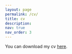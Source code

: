 ```yaml
---
layout: page
permalink: /cv/
title: cv
description: 
nav: true
nav_order: 3
---
```


<!-- <div class="projects"> -->

You can download my cv <a href="https://edoardozanelli.github.io/cv_102025.pdf">here</a>.

<!-- </div>-->  
